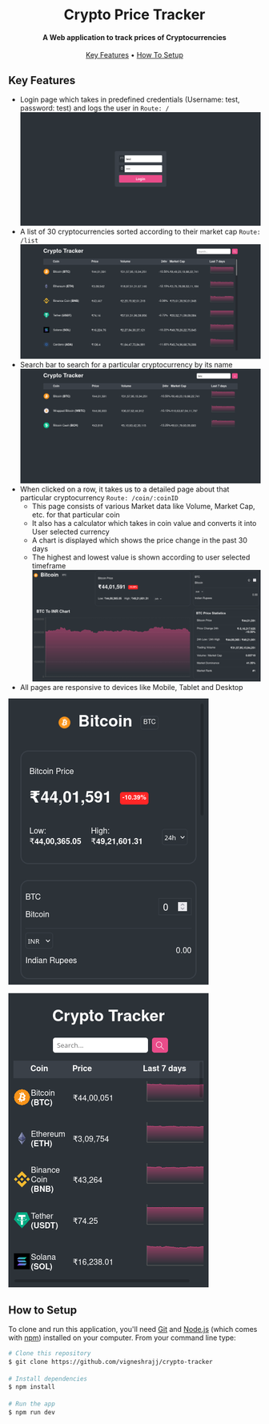 
<h1 align="center">
  Crypto Price Tracker
</h1>

<h4 align="center">A Web application to track prices of Cryptocurrencies</h4>



<p align="center">
	<a href="#key-features">Key Features</a> •
  	<a href="#how-to-setup">How To Setup</a>
	<br/>
</p>

## Key Features
- Login page which takes in predefined credentials (Username: test, password: test) and logs the user in `Route: /`
![Login](Screenshots/Login.png)
- A list of 30 cryptocurrencies sorted according to their market cap `Route: /list`
![List](Screenshots/List.png)
- Search bar to search for a particular cryptocurrency by its name
![Search](Screenshots/Search.png)
- When clicked on a row, it takes us to a detailed page about that particular cryptocurrency `Route: /coin/:coinID`
	- This page consists of various Market data like Volume, Market Cap, etc. for that particular coin
	- It also has a calculator which takes in coin value and converts it into User selected currency
	- A chart is displayed which shows the price change in the past 30 days
	- The highest and lowest value is shown according to user selected timeframe
![Coin](Screenshots/Coin.png)
- All pages are responsive to devices like Mobile, Tablet and Desktop

![Responsive](Screenshots/Responsive.png)

![ResponsiveList](Screenshots/ResponsiveList.png)
## How to Setup
To clone and run this application, you'll need [Git](https://git-scm.com) and [Node.js](https://nodejs.org/en/download/) (which comes with [npm](http://npmjs.com)) installed on your computer. From your command line type:

```bash
# Clone this repository
$ git clone https://github.com/vigneshrajj/crypto-tracker

# Install dependencies
$ npm install

# Run the app
$ npm run dev
```
